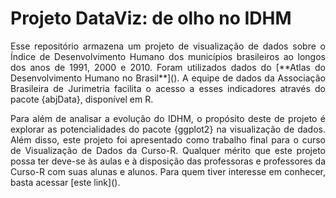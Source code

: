 # Projeto DataViz: de olho no IDHM

<p align="justify"> Esse repositório armazena um projeto de visualização de dados sobre o Índice de Desenvolvimento Humano dos municípios brasileiros ao longos dos anos de 1991, 2000 e 2010. Foram utilizados dados do [**Atlas do Desenvolvimento Humano no Brasil**](<http://www.atlasbrasil.org.br/>). A equipe de dados da Associação Brasileira de Jurimetria facilita o acesso a esses indicadores através do pacote {abjData}, disponível em R. </p>

<p align="justify"> Para além de analisar a evolução do IDHM, o propósito deste de projeto é explorar as potencialidades do pacote {ggplot2} na visualização de dados. Além disso, este projeto foi apresentado como trabalho final para o curso de Visualização de Dados da Curso-R. Qualquer mérito que este projeto possa ter deve-se às aulas e à disposição das professoras e professores da Curso-R com suas alunas e alunos. Para quem tiver interesse em conhecer, basta acessar [este link](<https://curso-r.com/>). </p>
